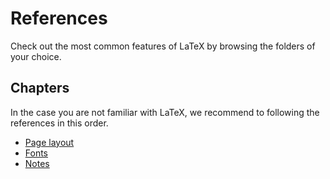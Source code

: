 # References

Check out the most common features of LaTeX by browsing the folders of your choice.

## Chapters

In the case you are not familiar with LaTeX, we recommend to following the references in this order.

- [Page layout](page-layout)
- [Fonts](fonts)
- [Notes](notes)